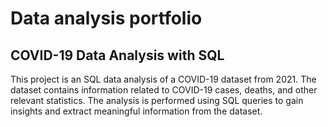 # Data analysis portfolio
 
## COVID-19 Data Analysis with SQL 
This project is an SQL data analysis of a COVID-19 dataset from 2021. The dataset contains information related to COVID-19 cases, deaths, and other relevant statistics. The analysis is performed using SQL queries to gain insights and extract meaningful information from the dataset.
